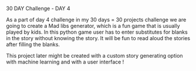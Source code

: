 30 DAY Challenge - DAY 4

As a part of day 4 challenge in my 30 days = 30 projects challenge we are going to create a Mad libs generator, which is a fun game that is usually played by kids.
In this python game user has to enter substitutes for blanks in the story without knowing the story. It will be fun to read aloud the stories after filling the blanks.

This project later might be created with a custom story generating option with machine learning and with a user interface ! 